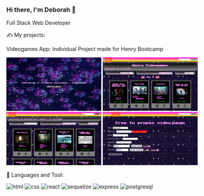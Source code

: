 ### Hi there, I'm Deborah 👋

Full Stack Web Developer

✍️ My projects:

Videogames App: Individual Project made for Henry Bootcamp
<p align="left">
  <img
    src="https://github.com/deborahKollman/deborahKollman/blob/main/landing.png"
    alt="Landing page"
    style="width:250px" />
  <img
    src="https://github.com/deborahKollman/deborahKollman/blob/main/home.png"
    alt="Home page"
    style="width:250px" /> 
  <img
    src="https://github.com/deborahKollman/deborahKollman/blob/main/search.png"
    alt="Search and filter"
    style="width:250px" />
  <img
    src="https://github.com/deborahKollman/deborahKollman/blob/main/create.png"
    alt="Creation page"
    style="width:250px" />
</p>
  
📖 Languages and Tool: 


<p align="left">
  <img src="[https://cdn-icons.flaticon.com/png/128/1183/premium/1183672.png?token=exp=1656979938~hmac=342b6336c90f147edd9ec498eb2d6caf](https://cdn.icon-icons.com/icons2/2107/PNG/128/file_type_html_icon_130541.png)" alt="html"/>
  <img src="[https://cdn-icons-png.flaticon.com/128/919/919825.png](https://cdn.icon-icons.com/icons2/2790/PNG/128/css_filetype_icon_177544.png)" alt="css"/>
  <img src="[https://cdn-icons.flaticon.com/png/128/2085/premium/2085163.png?token=exp=1656980090~hmac=27c5350f780787e6bd7080216a083e54](https://cdn.icon-icons.com/icons2/2415/PNG/128/react_original_wordmark_logo_icon_146375.png)" alt="react"/>
  <img src="https://cdn.icon-icons.com/icons2/2415/PNG/128/sequelize_original_wordmark_logo_icon_146349.png" alt="sequelize"/>
  <img src"https://cdn.icon-icons.com/icons2/2415/PNG/128/express_original_wordmark_logo_icon_146528.png" alt="express"/>
    <img src="[https://cdn-icons-png.flaticon.com/128/5968/5968342.png](https://cdn.icon-icons.com/icons2/2415/PNG/128/postgresql_original_wordmark_logo_icon_146392.png)" alt="postgresql"/>
</p>

<!--
**deborahKollman/deborahKollman** is a ✨ _special_ ✨ repository because its `README.md` (this file) appears on your GitHub profile.

Here are some ideas to get you started:

- 🔭 I’m currently working on ...
- 🌱 I’m currently learning ...
- 👯 I’m looking to collaborate on ...
- 🤔 I’m looking for help with ...
- 💬 Ask me about ...
- 📫 How to reach me: ...
- 😄 Pronouns: ...
- ⚡ Fun fact: ...
-->
